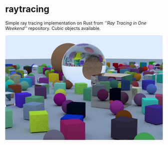 # raytracing

Simple ray tracing implementation on Rust from  _''Ray Tracing in One Weekend''_ repository. Cubic objects available.

![Sample Image](ray_tracing.png)
